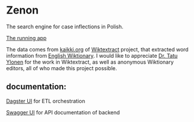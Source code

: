 # Zenon
The search engine for case inflections in Polish.

[The running app](https://zenon-frontend.vercel.app/)

The data comes from [kaikki.org](https://kaikki.org/) of [Wiktextract](https://github.com/tatuylonen/wiktextract) project,
that extracted word information from [English Wiktionary](https://en.wiktionary.org/).
I would like to appreciate [Dr. Tatu Ylonen](https://ylonen.org/) for the work in Wiktextract,
as well as anonymous Wiktionary editors, all of who made this project possible.

## documentation:
[Dagster UI](https://zenon-etl.fly.dev/) for ETL orchestration


[Swagger UI](https://zenon-backend.fly.dev/docs) for API documentation of backend
